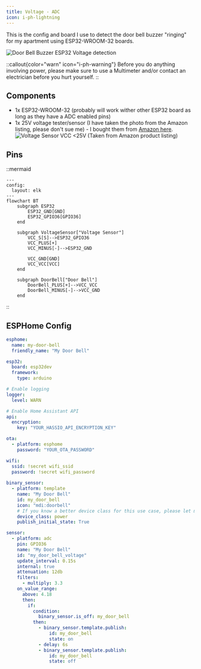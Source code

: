 ```yaml
---
title: Voltage - ADC
icon: i-ph-lightning
---
```


This is the config and board I use to detect the door bell buzzer "ringing" for my apartment using ESP32-WROOM-32 boards.

![Door Bell Buzzer ESP32 Voltage detection](/docs/hassio/esphome/voltage-adc/esphome_adc_door_bell_overview.jpg)

::callout{color="warn" icon="i-ph-warning"}
Before you do anything involving power, please make sure to use a Multimeter and/or contact an electrician before you hurt yourself.
::

## Components

- 1x ESP32-WROOM-32 (probably will work wither other ESP32 board as long as they have a ADC enabled pins)
- 1x 25V voltage tester/sensor (I have taken the photo from the Amazon listing, please don't sue me) - I bought them from [Amazon here](https://www.amazon.de/dp/B07G8WYHFJ).![Voltage Sensor VCC <25V (Taken from Amazon product listing)](/docs/hassio/esphome/voltage-adc/voltage-sensor-25v.jpg)

## Pins

::mermaid
```mermaid
---
config:
  layout: elk
---
flowchart BT
    subgraph ESP32
        ESP32_GND[GND]
        ESP32_GPIO36[GPIO36]
    end

    subgraph VoltageSensor["Voltage Sensor"]
        VCC_S[S]-->ESP32_GPIO36
        VCC_PLUS[+]
        VCC_MINUS[-]-->ESP32_GND

        VCC_GND[GND]
        VCC_VCC[VCC]
    end

    subgraph DoorBell["Door Bell"]
        DoorBell_PLUS[+]-->VCC_VCC
        DoorBell_MINUS[-]-->VCC_GND
    end
```
::

## ESPHome Config

```yaml
esphome:
  name: my-door-bell
  friendly_name: "My Door Bell"

esp32:
  board: esp32dev
  framework:
    type: arduino

# Enable logging
logger:
  level: WARN

# Enable Home Assistant API
api:
  encryption:
    key: "YOUR_HASSIO_API_ENCRYPTION_KEY"

ota:
  - platform: esphome
    password: "YOUR_OTA_PASSWORD"

wifi:
  ssid: !secret wifi_ssid
  password: !secret wifi_password
 
binary_sensor:
  - platform: template
    name: "My Door Bell"
    id: my_door_bell
    icon: "mdi:doorbell"
    # If you know a better device class for this use case, please let me know :-D
    device_class: power
    publish_initial_state: True

sensor:
  - platform: adc
    pin: GPIO36
    name: "My Door Bell"
    id: "my_door_bell_voltage"
    update_interval: 0.15s
    internal: true
    attenuation: 12db
    filters:
      - multiply: 3.3
    on_value_range:
      above: 4.18
      then:
        if:
          condition:
            binary_sensor.is_off: my_door_bell
          then:
            - binary_sensor.template.publish:
                id: my_door_bell
                state: on
            - delay: 6s
            - binary_sensor.template.publish:
                id: my_door_bell
                state: off
```
